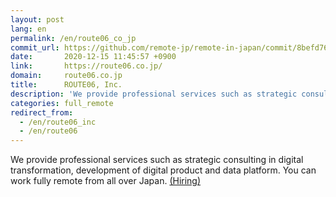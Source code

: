 ```yaml
---
layout: post
lang: en
permalink: /en/route06_co_jp
commit_url: https://github.com/remote-jp/remote-in-japan/commit/8befd768be4ab0e9e147105c063d29d895c72d86
date:       2020-12-15 11:45:57 +0900
link:       https://route06.co.jp/
domain:     route06.co.jp
title:      ROUTE06, Inc.
description: 'We provide professional services such as strategic consulting in digital transformation, development of digital product and data platform. You can work fully remote from all over Japan. (Hiring)'
categories: full_remote
redirect_from:
  - /en/route06_inc
  - /en/route06
---
```


<p>We provide professional services such as strategic consulting in digital transformation, development of digital product and data platform. You can work fully remote from all over Japan. <a href="https://jobs.route06.co.jp/?utm_source=remote-in-japan&utm_medium=website&utm_campaign=en">(Hiring)</a></p>
